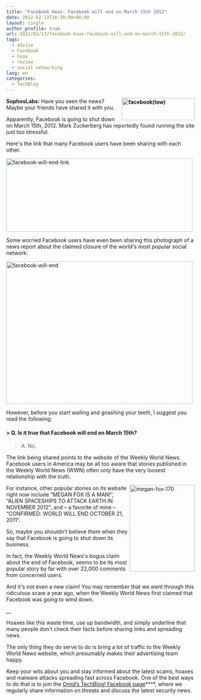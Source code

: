 ```yaml
---
title: "Facebook Hoax: Facebook will end on March 15th 2012"
date: 2012-02-13T16:30:00+00:00
layout: single
author_profile: true
url: 2012/02/13/facebook-hoax-facebook-will-end-on-march-15th-2012/
tags:
  - advice
  - Facebook
  - hoax
  - review
  - social networking
lang: en
categories: 
  - TechBlog
---
```

**[<img title="facebook(low)" border="0" alt="facebook(low)" align="right" src="http://lh4.ggpht.com/-8NEZOtq-IP8/TzkzGoMowTI/AAAAAAAAEuQ/L7426eg-B64/facebook%252528low%252529_thumb.jpg?imgmax=800" width="195" height="59" />](http://lh4.ggpht.com/-l4ySGrcj0PI/TzkzCzrjPGI/AAAAAAAAEuI/3utZImzEKjY/s1600-h/facebook%252528low%252529%25255B2%25255D.jpg)SophosLabs:** Have you seen the news? Maybe your friends have shared it with you. 

Apparently, Facebook is going to shut down on March 15th, 2012. Mark Zuckerberg has reportedly found running the site just too stressful. 

Here's the link that many Facebook users have been sharing with each other. 

[<img title="facebook-will-end-link" border="0" alt="facebook-will-end-link" src="http://lh3.ggpht.com/-F0nqms83_DA/TzkzO5JOEdI/AAAAAAAAEug/1P4MjiHZPfY/facebook-will-end-link_thumb%25255B2%25255D.jpg?imgmax=800" width="498" height="196" />](http://lh3.ggpht.com/-v7ai9NG-qAI/TzkzKOPFnFI/AAAAAAAAEuY/MY8ELgAtZlg/s1600-h/facebook-will-end-link%25255B4%25255D.jpg) 

Some worried Facebook users have even been sharing this photograph of a news report about the claimed closure of the world's most popular social network: 

[<img title="facebook-will-end" border="0" alt="facebook-will-end" src="http://lh4.ggpht.com/-OFaH9ScI8BU/TzkzXrVUqKI/AAAAAAAAEuw/_VKWTo4PzkI/facebook-will-end_thumb%25255B2%25255D.jpg?imgmax=800" width="498" height="381" />](http://lh3.ggpht.com/-Vy_tlMGfhhQ/TzkzSssfV1I/AAAAAAAAEuo/kxtb54WZAw4/s1600-h/facebook-will-end%25255B4%25255D.jpg) 

However, before you start wailing and gnashing your teeth, I suggest you read the following: 

#### > Q. Is it true that Facebook will end on March 15th?  
> A. No. 

The link being shared points to the website of the Weekly World News. Facebook users in America may be all too aware that stories published in the Weekly World News (WWN) often only have the very loosest relationship with the truth. 

[<img title="megan-fox-170" border="0" alt="megan-fox-170" align="right" src="http://lh3.ggpht.com/-yi4mx6u8rx8/Tzkzf0AKAII/AAAAAAAAEvA/lyn5QCvtwMo/megan-fox-170_thumb%25255B1%25255D.jpg?imgmax=800" width="174" height="231" />](http://lh6.ggpht.com/-y1p0Hc0nEME/TzkzbWkrl9I/AAAAAAAAEu4/dD5b0FAyHxk/s1600-h/megan-fox-170%25255B5%25255D.jpg)For instance, other popular stories on its website right now include “MEGAN FOX IS A MAN!”, “ALIEN SPACESHIPS TO ATTACK EARTH IN NOVEMBER 2012”, and – a favorite of mine – “CONFIRMED: WORLD WILL END OCTOBER 21, 2011”. 

So, maybe you shouldn't believe them when they say that Facebook is going to shut down its business. 

In fact, the Weekly World News's bogus claim about the end of Facebook, seems to be its most popular story by far with over 22,000 comments from concerned users. 

And it's not even a new claim! You may remember that we went through this ridiculous scare a year ago, when the Weekly World News first claimed that Facebook was going to wind down. </p> 

__

Hoaxes like this waste time, use up bandwidth, and simply underline that many people don't check their facts before sharing links and spreading news. 

The only thing they do serve to do is bring a lot of traffic to the Weekly World News website, which presumably makes their advertising team happy. 

Keep your wits about you and stay informed about the latest scams, hoaxes and malware attacks spreading fast across Facebook. One of the best ways to do that is to join the <a href="https://www.facebook.com/omidsnetwork/" target="_blank">Omid’s TechBlog! Facebook page</a>****, where we regularly share information on threats and discuss the latest security news.